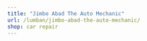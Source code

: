 ```yaml
---
title: "Jimbo Abad The Auto Mechanic"
url: /lumban/jimbo-abad-the-auto-mechanic/
shop: car repair
---
```

